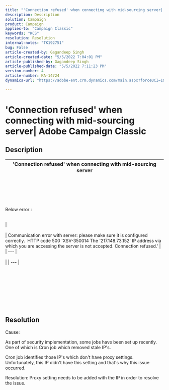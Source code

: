 ```yaml
---
title: "'Connection refused' when connecting with mid-sourcing server| Adobe Campaign Classic"
description: Description
solution: Campaign
product: Campaign
applies-to: "Campaign Classic"
keywords: "KCS"
resolution: Resolution
internal-notes: "TK192751"
bug: False
article-created-by: Gagandeep Singh
article-created-date: "5/5/2022 7:04:01 PM"
article-published-by: Gagandeep Singh
article-published-date: "5/5/2022 7:11:23 PM"
version-number: 4
article-number: KA-14724
dynamics-url: "https://adobe-ent.crm.dynamics.com/main.aspx?forceUCI=1&pagetype=entityrecord&etn=knowledgearticle&id=fb5b9f1e-a6cc-ec11-a7b5-6045bd00dd66"

---
```

# 'Connection refused' when connecting with mid-sourcing server| Adobe Campaign Classic

## Description



| 'Connection refused' when connecting with mid-sourcing server |
| --- |

<br><br><br> <br><br>Below error : <br><br>

| <br><br>| Communication error with server: please make sure it is configured correctly.  HTTP code 500 'XSV-350014 The '217.148.73.152' IP address via which you are accessing the server is not accepted. Connection refused.' |<br>| --- |<br><br> |
| --- |

<br><br><br><br> <br><br> <br>

## Resolution


Cause:

As part of security implementation, some jobs have been set up recently. One of which is Cron job which removed stale IP's.

Cron job identifies those IP's which don't have proxy settings. Unfortunately, this IP didn't have this setting and that's why this issue occurred.

Resolution: Proxy setting needs to be added with the IP in order to resolve the issue.
